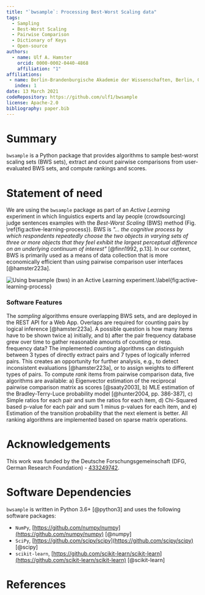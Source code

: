 ```yaml
---
title: "`bwsample`: Processing Best-Worst Scaling data"
tags:
  - Sampling
  - Best-Worst Scaling
  - Pairwise Comparison
  - Dictionary of Keys
  - Open-source
authors:
  - name: Ulf A. Hamster
    orcid: 0000-0002-0440-4868
    affiliation: "1"
affiliations:
 - name: Berlin-Brandenburgische Akademie der Wissenschaften, Berlin, Germany
   index: 1
date: 13 March 2021
codeRepository: https://github.com/ulf1/bwsample
license: Apache-2.0
bibliography: paper.bib
---
```



# Summary
`bwsample` is a Python package that provides algorithms to sample best-worst scaling sets (BWS sets), extract and count pairwise comparisons from user-evaluated BWS sets, and compute rankings and scores.

# Statement of need
We are using the `bwsample` package as part of an *Active Learning* experiment in which linguistics experts and lay people (crowdsourcing) judge sentences examples with the *Best-Worst Scaling* (BWS) method (Fig. \ref{fig:active-learning-process}).
BWS is *"... the cognitive process by which respondents repeatedly choose the two objects in varying sets of three or more objects that they feel exhibit the largest perceptual difference on an underlying continuum of interest"* [@finn1992, p.13].
In our context, BWS is primarily used as a means of data collection that is more economically efficient than using pairwise comparison user interfaces [@hamster223a].

![Using `bwsample` (`bws`) in an Active Learning experiment.\label{fig:active-learning-process}](https://raw.githubusercontent.com/ulf1/bwsample/master/docs/bwsample-process.png)

### Software Features
The *sampling* algorithms ensure overlapping BWS sets, and are deployed in the REST API for a Web App. Overlaps are required for counting pairs by logical inference [@hamster223a]. 
A possible question is how many items have to be shown twice a) initially, and b) after the pair frequency database grew over time to gather reasonable amounts of counting or resp. frequency data?
The implemented *counting* algorithms can distinguish between 3 types of directly extract pairs and 7 types of logically inferred pairs. This creates an opportunity for further analysis, e.g., to detect inconsistent evaluations [@hamster223a], or to assign weights to different types of pairs.
To compute *rank* items from pairwise comparison data, five algorithms are available: 
a) Eigenvector estimation of the reciprocal pairwise comparison matrix as scores [@saaty2003],
b) MLE estimation of the Bradley-Terry-Luce probability model [@hunter2004, pp. 386-387],
c) Simple ratios for each pair and sum the ratios for each item,
d) Chi-Squared based p-value for each pair and sum 1 minus p-values for each item, and
e) Estimation of the transition probability that the next element is better.
All ranking algorithms are implemented based on sparse matrix operations.

# Acknowledgements
This work was funded by the Deutsche Forschungsgemeinschaft (DFG, German Research Foundation) - [433249742](https://gepris.dfg.de/gepris/projekt/433249742).

# Software Dependencies
`bwsample` is written in Python 3.6+ [@python3] and uses the following software packages:

- `NumPy`, [https://github.com/numpy/numpy](https://github.com/numpy/numpy) [@numpy]
- `SciPy`, [https://github.com/scipy/scipy](https://github.com/scipy/scipy) [@scipy]
- `scikit-learn`, [https://github.com/scikit-learn/scikit-learn](https://github.com/scikit-learn/scikit-learn) [@scikit-learn] 

# References
